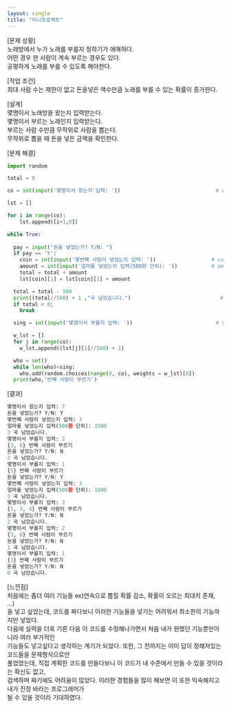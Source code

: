 ```yaml
---
layout: single
title: "미니프로젝트"
---
```


[문제 상황]  
노래방에서 누가 노래를 부를지 정하기가 애매하다.  
어떤 경우 한 사람이 계속 부르는 경우도 있다.  
공평하게 노래를 부를 수 있도록 해야한다.  


[작업 조건]  
최대 사람 수는 제한이 없고 돈을넣은 액수만큼 노래를 부를 수 있는 확률이 증가한다.  

[설계]  
몇명이서 노래방을 왔는지 입력받는다.  
몇명이서 부르는 노래인지 입력받는다.  
부르는 사람 수만큼 무작위로 사람을 뽑는다.  
무작위로 뽑을 때 돈을 넣은 금액을 확인한다.  

[문제 해결]  
~~~python
import random

total = 0                                                               # total = 총 남은 금액

co = int(input('몇명이서 왔는지 입력: '))                               # co = 전체 인원 수

lst = []                                                                # lst[[n번째 사람, 입력한 금액]]

for i in range(co):                                                     # 전체 인원과 그의 금액( 처음이라 0원 ) 리스트 만들기
    lst.append([i+1,0])

while True:                                                             # 노래 부름
  
  pay = input("돈을 넣었는가? Y/N: ")
  if pay == 'Y':
    coin = int(input('몇번째 사람이 넣었는지 입력: '))                  # coin = 돈 넣은 사람이 몇번째인지
    amount = int(input('얼마를 넣었는지 입력(500원 단위): '))           # amount = 넣은 금액 ( 500원 단위 )
    total = total + amount                                              # 총 금액에 넣은 금액 추가
    lst[coin][1] = lst[coin][1] + amount                                # lst에 넣은 금액 추가 하기

  total = total - 500                                                   # 노래 1곡 당 500원
  print((total//500) + 1 ,"곡 남았습니다.")                             # 부를 수 있는 곡 수
  if total < 0:                                                         # 남은 금액이 없으면 노래 그만 부르기
    break

  sing = int(input('몇명이서 부를지 입력: '))                           # sing = 몇명이서 부르는 노래인지

  w_lst = []                                                            # w_lst = 넣은 금액을 500으로 나눈 값 -> 돈 넣은만큼 확률 높일 때 사용
  for j in range(co):                                                   # w_lst에 값 넣기 ( +1을 하는 이유: 확률이 0이면 안뽑힘 )
    w_lst.append((lst[j][1]//500) + 1) 

  who = set()                                                           # who = 누가 부를지 ( set으로 한 이유: 중복 제거, 순서 필요 없음 )
  while len(who)<sing:                                                  # sing의 값만큼 부를 사람 수를 뽑음
    who.add(random.choices(range(0, co), weights = w_lst)[0])           # who에 무작위로 몇번째 사람이 불러야 하는지 정해줌 ( weights = 확률 정하기 -> [1,1,1,2,1]이면 4번쨰 사람이 뽑힐 확률이 더 높음 )
  print(who,'번째 사람이 부르기')                                               
~~~

[결과]  
~~~python
몇명이서 왔는지 입력: 7
돈을 넣었는가? Y/N: Y
몇번째 사람이 넣었는지 입력: 3
얼마를 넣었는지 입력(500원 단위): 1500
3 곡 남았습니다.
몇명이서 부를지 입력: 2
{3, 6} 번째 사람이 부르기
돈을 넣었는가? Y/N: N
2 곡 남았습니다.
몇명이서 부를지 입력: 1
{5} 번째 사람이 부르기
돈을 넣었는가? Y/N: Y
몇번째 사람이 넣었는지 입력: 3
얼마를 넣었는지 입력(500원 단위): 1000
3 곡 남았습니다.
몇명이서 부를지 입력: 3
{1, 3, 4} 번째 사람이 부르기
돈을 넣었는가? Y/N: N
2 곡 남았습니다.
몇명이서 부를지 입력: 2
{3, 6} 번째 사람이 부르기
돈을 넣었는가? Y/N: N
1 곡 남았습니다.
몇명이서 부를지 입력: 1
{3} 번째 사람이 부르기
돈을 넣었는가? Y/N: N
0 곡 남았습니다.
~~~  

[느낀점]  
처음에는 좀더 여러 기능들 ex)연속으로 뽑힐 확률 감소, 확률이 오르는 최대치 존재, ...)  
을 넣고 싶었는데, 코드를 짜다보니 이러한 기능들을 넣기는 어려워서 최소한의 기능까지만 넣었다.  
다음에 실력을 더욱 기른 다음 이 코드를 수정해나가면서 처음 내가 원했던 기능뿐만아니라 여러 부가적인  
기능들도 넣고싶다고 생각하는 계기가 되었다. 또한, 그 전까지는 이미 답이 정해져있는 코드들을 문제형식으로만  
풀었었는데, 직접 계획한 코드를 만들다보니 이 코드가 내 수준에서 만들 수 있을 것이라는 확신도 없고,  
검색하며 짜기에도 어려움이 많았다. 이러한 경험들을 많이 해보면 이 또한 익숙해지고 내가 진정 바라는 프로그래머가  
될 수 있을 것이라 기대하였다.
